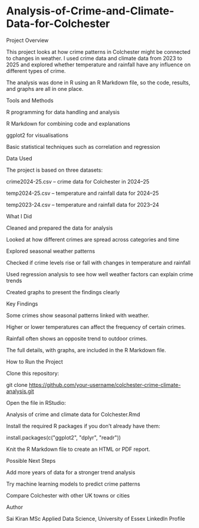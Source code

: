 # Analysis-of-Crime-and-Climate-Data-for-Colchester

Project Overview

This project looks at how crime patterns in Colchester might be connected to changes in weather. I used crime data and climate data from 2023 to 2025 and explored whether temperature and rainfall have any influence on different types of crime.

The analysis was done in R using an R Markdown file, so the code, results, and graphs are all in one place.

Tools and Methods

R programming for data handling and analysis

R Markdown for combining code and explanations

ggplot2 for visualisations

Basic statistical techniques such as correlation and regression

Data Used

The project is based on three datasets:

crime2024-25.csv – crime data for Colchester in 2024–25

temp2024-25.csv – temperature and rainfall data for 2024–25

temp2023-24.csv – temperature and rainfall data for 2023–24

What I Did

Cleaned and prepared the data for analysis

Looked at how different crimes are spread across categories and time

Explored seasonal weather patterns

Checked if crime levels rise or fall with changes in temperature and rainfall

Used regression analysis to see how well weather factors can explain crime trends

Created graphs to present the findings clearly

Key Findings

Some crimes show seasonal patterns linked with weather.

Higher or lower temperatures can affect the frequency of certain crimes.

Rainfall often shows an opposite trend to outdoor crimes.

The full details, with graphs, are included in the R Markdown file.

How to Run the Project

Clone this repository:

git clone https://github.com/your-username/colchester-crime-climate-analysis.git


Open the file in RStudio:

Analysis of crime and climate data for Colchester.Rmd


Install the required R packages if you don’t already have them:

install.packages(c("ggplot2", "dplyr", "readr"))


Knit the R Markdown file to create an HTML or PDF report.

Possible Next Steps

Add more years of data for a stronger trend analysis

Try machine learning models to predict crime patterns

Compare Colchester with other UK towns or cities

Author

Sai Kiran
MSc Applied Data Science, University of Essex
LinkedIn Profile
